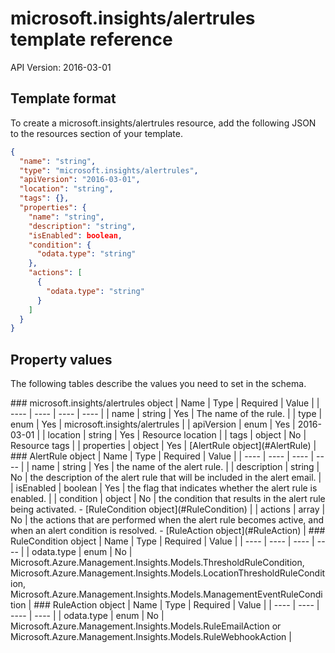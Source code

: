 # microsoft.insights/alertrules template reference
API Version: 2016-03-01
## Template format

To create a microsoft.insights/alertrules resource, add the following JSON to the resources section of your template.

```json
{
  "name": "string",
  "type": "microsoft.insights/alertrules",
  "apiVersion": "2016-03-01",
  "location": "string",
  "tags": {},
  "properties": {
    "name": "string",
    "description": "string",
    "isEnabled": boolean,
    "condition": {
      "odata.type": "string"
    },
    "actions": [
      {
        "odata.type": "string"
      }
    ]
  }
}
```
## Property values

The following tables describe the values you need to set in the schema.

<a id="microsoft.insights/alertrules" />
### microsoft.insights/alertrules object
|  Name | Type | Required | Value |
|  ---- | ---- | ---- | ---- |
|  name | string | Yes | The name of the rule. |
|  type | enum | Yes | microsoft.insights/alertrules |
|  apiVersion | enum | Yes | 2016-03-01 |
|  location | string | Yes | Resource location |
|  tags | object | No | Resource tags |
|  properties | object | Yes | [AlertRule object](#AlertRule) |


<a id="AlertRule" />
### AlertRule object
|  Name | Type | Required | Value |
|  ---- | ---- | ---- | ---- |
|  name | string | Yes | the name of the alert rule. |
|  description | string | No | the description of the alert rule that will be included in the alert email. |
|  isEnabled | boolean | Yes | the flag that indicates whether the alert rule is enabled. |
|  condition | object | No | the condition that results in the alert rule being activated. - [RuleCondition object](#RuleCondition) |
|  actions | array | No | the actions that are performed when the alert rule becomes active, and when an alert condition is resolved. - [RuleAction object](#RuleAction) |


<a id="RuleCondition" />
### RuleCondition object
|  Name | Type | Required | Value |
|  ---- | ---- | ---- | ---- |
|  odata.type | enum | No | Microsoft.Azure.Management.Insights.Models.ThresholdRuleCondition, Microsoft.Azure.Management.Insights.Models.LocationThresholdRuleCondition, Microsoft.Azure.Management.Insights.Models.ManagementEventRuleCondition |


<a id="RuleAction" />
### RuleAction object
|  Name | Type | Required | Value |
|  ---- | ---- | ---- | ---- |
|  odata.type | enum | No | Microsoft.Azure.Management.Insights.Models.RuleEmailAction or Microsoft.Azure.Management.Insights.Models.RuleWebhookAction |


